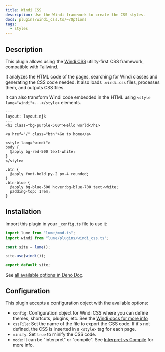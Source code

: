 ```yaml
---
title: Windi CSS
description: Use the Windi framework to create the CSS styles.
docs: plugins/windi_css.ts/~/Options
tags:
  - styles
---
```


## Description

This plugin allows using the [Windi CSS](https://windicss.org/) utility-first
CSS framework, compatible with Tailwind.

It analyzes the HTML code of the pages, searching for Windi classes and
generating the CSS code needed. It also loads `.windi.css` files, processes
them, and outputs CSS files.

It can also transform Windi code embedded in the HTML using
`<style lang="windi">...</style>` elements.

<lume-code>

```html{title=hello.njk}
---
layout: layout.njk
---
<h1 class="bg-purple-500">Hello world</h1>

<a href="/" class="btn">Go to home</a>

<style lang="windi">
body {
  @apply bg-red-500 text-white;
}
</style>
```

```css{title=styles.windi.css}
.btn {
  @apply font-bold py-2 px-4 rounded;
}
.btn-blue {
  @apply bg-blue-500 hover:bg-blue-700 text-white;
  padding-top: 1rem;
}
```

</lume-code>

## Installation

Import this plugin in your `_config.ts` file to use it:

```js
import lume from "lume/mod.ts";
import windi from "lume/plugins/windi_css.ts";

const site = lume();

site.use(windi());

export default site;
```

See
[all available options in Deno Doc](https://doc.deno.land/https/deno.land/x/lume/plugins/windi_css.ts/~/Options).

## Configuration

This plugin accepts a configuration object with the available options:

- `config`: Configuration object for Windi CSS where you can define themes,
  shortcuts, plugins, etc. See the
  [Windi docs for more info](https://windicss.org/guide/configuration.html)
- `cssFile`: Set the name of the file to export the CSS code. If it's not
  defined, the CSS is inserted in a `<style>` tag for each page.
- `minify`: Set `true` to minify the CSS code.
- `mode`: It can be "interpret" or "compile". See
  [Interpret vs Compile](https://windicss.org/posts/modes.html) for more info.

